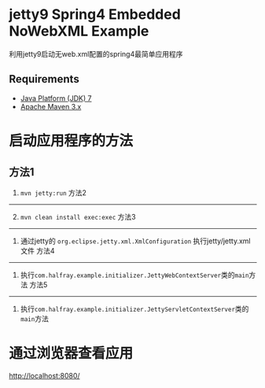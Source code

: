 jetty9 Spring4 Embedded NoWebXML Example
==============================
利用jetty9启动无web.xml配置的spring4最简单应用程序

Requirements
------------
* [Java Platform (JDK) 7](http://www.oracle.com/technetwork/java/javase/downloads/index.html)
* [Apache Maven 3.x](http://maven.apache.org/)

# 启动应用程序的方法
方法1
-----------
1. `mvn jetty:run`
方法2
-----------
2.  `mvn clean install exec:exec`
方法3
-----------
1. 通过jetty的 `org.eclipse.jetty.xml.XmlConfiguration` 执行jetty/jetty.xml文件
方法4
-----------
1. 执行`com.halfray.example.initializer.JettyWebContextServer`类的`main`方法
方法5
-----------
1. 执行`com.halfray.example.initializer.JettyServletContextServer`类的`main`方法

# 通过浏览器查看应用
[http://localhost:8080/](http://localhost:8080/)
